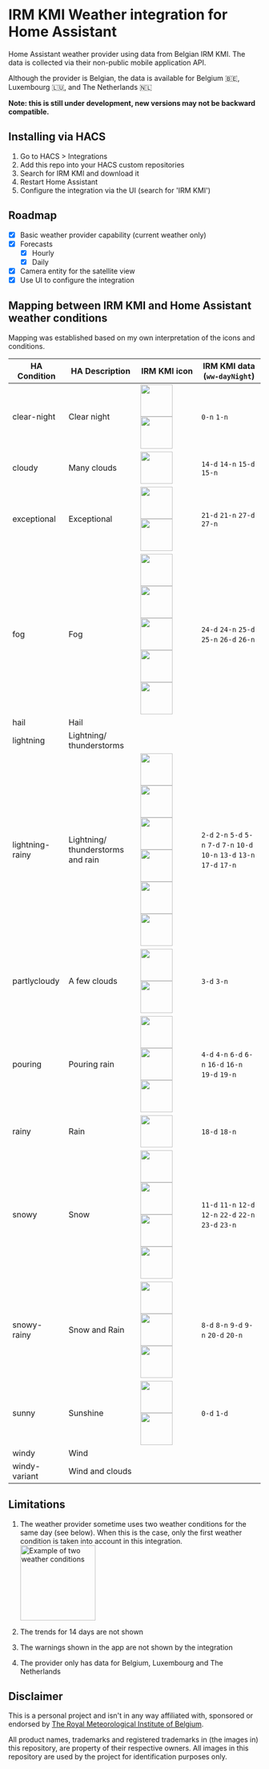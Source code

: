 # IRM KMI Weather integration for Home Assistant

Home Assistant weather provider using data from Belgian IRM KMI. 
The data is collected via their non-public mobile application API.

Although the provider is Belgian, the data is available for Belgium 🇧🇪, Luxembourg 🇱🇺, and The Netherlands 🇳🇱

**Note: this is still under development, new versions may not be backward compatible.**

## Installing via HACS

1. Go to HACS > Integrations
2. Add this repo into your HACS custom repositories
3. Search for IRM KMI and download it
4. Restart Home Assistant
5. Configure the integration via the UI (search for 'IRM KMI')


## Roadmap

- [X] Basic weather provider capability (current weather only)
- [X] Forecasts
  - [X] Hourly
  - [X] Daily
- [X] Camera entity for the satellite view
- [X] Use UI to configure the integration

## Mapping between IRM KMI and Home Assistant weather conditions

Mapping was established based on my own interpretation of the icons and conditions.

| HA Condition    | HA Description                    | IRM KMI icon                                                                                                                                                                                                                                                                                                                                                                                                                                                                                                                                                                                        | IRM KMI data (`ww-dayNight`)                                                  |
|-----------------|-----------------------------------|-----------------------------------------------------------------------------------------------------------------------------------------------------------------------------------------------------------------------------------------------------------------------------------------------------------------------------------------------------------------------------------------------------------------------------------------------------------------------------------------------------------------------------------------------------------------------------------------------------|-------------------------------------------------------------------------------|
| clear-night     | Clear night                       | <img height="64" src="https://github.com/jdejaegh/irm-kmi-ha/raw/main/img/0-n.png" width="64"/> <img height="64" src="https://github.com/jdejaegh/irm-kmi-ha/raw/main/img/1-n.png" width="64"/>                                                                                                                                                                                                                                                                                                                                                                                                     | `0-n` `1-n`                                                                   |
| cloudy          | Many clouds                       | <img height="64" src="https://github.com/jdejaegh/irm-kmi-ha/raw/main/img/15-d.png" width="64"/>                                                                                                                                                                                                                                                                                                                                                                                                                                                                                                    | `14-d` `14-n` `15-d` `15-n`                                                   |
| exceptional     | Exceptional                       | <img height="64" src="https://github.com/jdejaegh/irm-kmi-ha/raw/main/img/21-d.png" width="64"/> <img height="64" src="https://github.com/jdejaegh/irm-kmi-ha/raw/main/img/27-d.png" width="64"/>                                                                                                                                                                                                                                                                                                                                                                                                   | `21-d` `21-n` `27-d` `27-n`                                                   |
| fog             | Fog                               | <img height="64" src="https://github.com/jdejaegh/irm-kmi-ha/raw/main/img/24-d.png" width="64"/> <img height="64" src="https://github.com/jdejaegh/irm-kmi-ha/raw/main/img/24-n.png" width="64"/> <img height="64" src="https://github.com/jdejaegh/irm-kmi-ha/raw/main/img/25-d.png" width="64"/> <img height="64" src="https://github.com/jdejaegh/irm-kmi-ha/raw/main/img/26-d.png" width="64"/> <img height="64" src="https://github.com/jdejaegh/irm-kmi-ha/raw/main/img/26-n.png" width="64"/>                                                                                                | `24-d` `24-n` `25-d` `25-n` `26-d` `26-n`                                     |
| hail            | Hail                              |                                                                                                                                                                                                                                                                                                                                                                                                                                                                                                                                                                                                     |                                                                               |
| lightning       | Lightning/ thunderstorms          |                                                                                                                                                                                                                                                                                                                                                                                                                                                                                                                                                                                                     |                                                                               |
| lightning-rainy | Lightning/ thunderstorms and rain | <img height="64" src="https://github.com/jdejaegh/irm-kmi-ha/raw/main/img/2-d.png" width="64"/> <img height="64" src="https://github.com/jdejaegh/irm-kmi-ha/raw/main/img/2-n.png" width="64"/> <img height="64" src="https://github.com/jdejaegh/irm-kmi-ha/raw/main/img/10-d.png" width="64"/> <img height="64" src="https://github.com/jdejaegh/irm-kmi-ha/raw/main/img/10-n.png" width="64"/> <img height="64" src="https://github.com/jdejaegh/irm-kmi-ha/raw/main/img/13-d.png" width="64"/> <img height="64" src="https://github.com/jdejaegh/irm-kmi-ha/raw/main/img/13-n.png" width="64"/> | `2-d` `2-n` `5-d` `5-n` `7-d` `7-n` `10-d` `10-n` `13-d` `13-n` `17-d` `17-n` |
| partlycloudy    | A few clouds                      | <img height="64" src="https://github.com/jdejaegh/irm-kmi-ha/raw/main/img/3-d.png" width="64"/> <img height="64" src="https://github.com/jdejaegh/irm-kmi-ha/raw/main/img/3-n.png" width="64"/>                                                                                                                                                                                                                                                                                                                                                                                                     | `3-d` `3-n`                                                                   |
| pouring         | Pouring rain                      | <img height="64" src="https://github.com/jdejaegh/irm-kmi-ha/raw/main/img/4-d.png" width="64"/> <img height="64" src="https://github.com/jdejaegh/irm-kmi-ha/raw/main/img/4-n.png" width="64"/> <img height="64" src="https://github.com/jdejaegh/irm-kmi-ha/raw/main/img/16-d.png" width="64"/>                                                                                                                                                                                                                                                                                                    | `4-d` `4-n` `6-d` `6-n` `16-d` `16-n` `19-d` `19-n`                           |
| rainy           | Rain                              | <img height="64" src="https://github.com/jdejaegh/irm-kmi-ha/raw/main/img/18-d.png" width="64"/>                                                                                                                                                                                                                                                                                                                                                                                                                                                                                                    | `18-d` `18-n`                                                                 |
| snowy           | Snow                              | <img height="64" src="https://github.com/jdejaegh/irm-kmi-ha/raw/main/img/11-d.png" width="64"/> <img height="64" src="https://github.com/jdejaegh/irm-kmi-ha/raw/main/img/11-n.png" width="64"/> <img height="64" src="https://github.com/jdejaegh/irm-kmi-ha/raw/main/img/22-d.png" width="64"/>  <img height="64" src="https://github.com/jdejaegh/irm-kmi-ha/raw/main/img/23-d.png" width="64"/>                                                                                                                                                                                                | `11-d` `11-n` `12-d` `12-n` `22-d` `22-n` `23-d` `23-n`                       |
| snowy-rainy     | Snow and Rain                     | <img height="64" src="https://github.com/jdejaegh/irm-kmi-ha/raw/main/img/8-d.png" width="64"/> <img height="64" src="https://github.com/jdejaegh/irm-kmi-ha/raw/main/img/8-n.png" width="64"/> <img height="64" src="https://github.com/jdejaegh/irm-kmi-ha/raw/main/img/20-d.png" width="64"/>                                                                                                                                                                                                                                                                                                    | `8-d` `8-n` `9-d` `9-n` `20-d` `20-n`                                         |
| sunny           | Sunshine                          | <img height="64" src="https://github.com/jdejaegh/irm-kmi-ha/raw/main/img/0-d.png" width="64"/> <img height="64" src="https://github.com/jdejaegh/irm-kmi-ha/raw/main/img/1-d.png" width="64"/>                                                                                                                                                                                                                                                                                                                                                                                                     | `0-d` `1-d`                                                                   |
| windy           | Wind                              |                                                                                                                                                                                                                                                                                                                                                                                                                                                                                                                                                                                                     |                                                                               |
| windy-variant   | Wind and clouds                   |                                                                                                                                                                                                                                                                                                                                                                                                                                                                                                                                                                                                     |                                                                               |

## Limitations

1. The weather provider sometime uses two weather conditions for the same day (see below).  When this is the case, only the first
weather condition is taken into account in this integration.
<br><img src="https://github.com/jdejaegh/irm-kmi-ha/raw/main/img/monday.png" height="150" alt="Example of two weather conditions">

2. The trends for 14 days are not shown
3. The warnings shown in the app are not shown by the integration
4. The provider only has data for Belgium, Luxembourg and The Netherlands 

## Disclaimer

This is a personal project and isn't in any way affiliated with, sponsored or endorsed by [The Royal Meteorological 
Institute of Belgium](https://www.meteo.be).

All product names, trademarks and registered trademarks in (the images in) this repository, are property of their 
respective owners. All images in this repository are used by the project for identification purposes only.